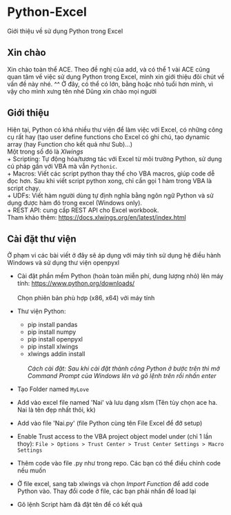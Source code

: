 # Python-Excel
Giới thiệu về sử dụng Python trong Excel

## Xin chào
   Xin chào toàn thể ACE.
   Theo đề nghị của add, và có thể 1 vài ACE cũng quan tâm về việc sử dụng Python trong Excel, mình xin giới thiệu đôi chút về vấn đề này nhé. ^^
   Ở đây, có thể có lớn, bằng hoặc nhỏ tuổi hơn mình, vì vậy cho mình xưng tên nhé
   Dũng xin chào mọi người

## Giới thiệu
   Hiện tại, Python có khá nhiều thư viện để làm việc với Excel, có những công cụ rất hay (tạo user define functions cho Excel có ghi chú, tạo dynamic array (hay Function cho kết quả như Sub)...)
   <br/>
   Một trong số đó là *Xlwings*
   <br/>
       + Scripting: Tự động hóa/tương tác với Excel từ môi trường Python, sử dụng cú pháp gần với VBA mà vẫn `Pythonic`.
       <br/>
       + Macros: Viết các script python thay thế cho VBA macros, giúp code dễ đọc hơn. Sau khi viết script python xong, chỉ cần gọi 1 hàm trong VBA là script chạy.
       <br/>
       + UDFs: Viết hàm người dùng tự định nghĩa bằng ngôn ngữ Python và sử dụng được hàm đó trong excel (Windows only).
       <br/>
       + REST API: cung cấp REST API cho Excel workbook.
   <br/>
   Tham khảo thêm: https://docs.xlwings.org/en/latest/index.html


## Cài đặt thư viện
Ở phạm vi các bài viết ở đây sẽ áp dụng với máy tính sử dụng hệ điều hành Windows và sử dụng thư viện openpyxl

- Cài đặt phần mềm Python (hoàn toàn miễn phí, dung lượng nhỏ) lên máy tính: https://www.python.org/downloads/
   <br/><br/>
   Chọn phiên bản phù hợp (x86, x64) với máy tính

- Thư viện Python:
   + pip install pandas
   + pip install numpy
   + pip install openpyxl
   + pip install xlwings
   + xlwings addin install
<br/><br/>
*Cách cài đặt: Sau khi cài đặt thành công Python ở bước trên thì mở Command Prompt của Windows lên và gõ lệnh trên rồi nhấn enter*

- Tạo Folder named `MyLove`

- Add vào excel file named 'Nai' và lưu dạng xlsm (Tên tùy chọn ace ha. Nai là tên đẹp nhất thôi, kk)

- Add vào file 'Nai.py' (file Python cùng tên File Excel để đỡ setup)

- Enable Trust access to the VBA project object model under (chỉ 1 lần thoy): `File > Options > Trust Center > Trust Center Settings > Macro Settings`

- Thêm code vào file .py như trong repo. Các bạn có thể điều chỉnh code nếu muốn

- Ở file excel, sang tab xlwings và chọn *Import Function* để add code Python vào. Thay đổi code ở file, các bạn phải nhấn để load lại

- Gõ lệnh Script hàm đã đặt tên để có kết quả

      
      
      
      
      
      
      
      
      
      
      
      
      
      
      
      
      
      
      
      
      
     
